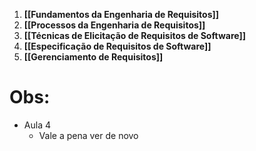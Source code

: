1. **[[Fundamentos da Engenharia de Requisitos]]**
2. **[[Processos da Engenharia de Requisitos]]**
3. **[[Técnicas de Elicitação de Requisitos de Software]]**
4. **[[Especificação de Requisitos de Software]]**
5. **[[Gerenciamento de Requisitos]]**

# Obs:
- Aula 4
	- Vale a pena ver de novo


